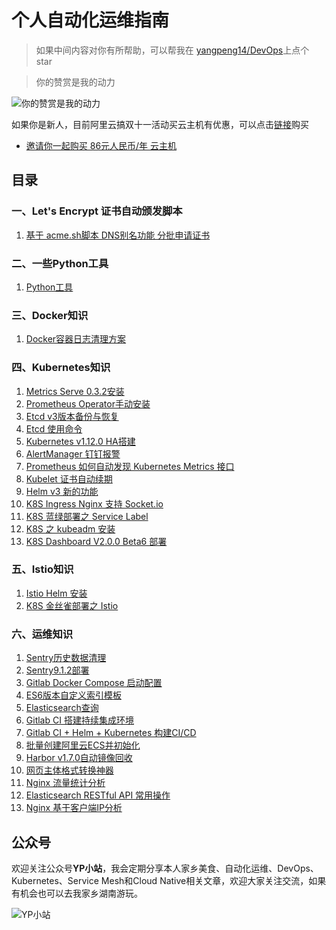 # 个人自动化运维指南 

> 如果中间内容对你有所帮助，可以帮我在 [yangpeng14/DevOps](https://github.com/yangpeng14/DevOps)上点个 star

> 你的赞赏是我的动力

![你的赞赏是我的动力](https://www.yp14.cn/img/zs.png)

如果你是新人，目前阿里云搞双十一活动买云主机有优惠，可以点击[链接](https://www.aliyun.com/1111/2019/group-buying-share?ptCode=A4F5921E30342172AF5EDAD7E4306306647C88CF896EF535&userCode=uwhxi2r0&share_source=wechat&from=timeline&isappinstalled=0)购买

+ [邀请你一起购买 86元人民币/年 云主机](https://www.aliyun.com/1111/2019/group-buying-share?ptCode=A4F5921E30342172AF5EDAD7E4306306647C88CF896EF535&userCode=uwhxi2r0&share_source=wechat&from=timeline&isappinstalled=0)

## 目录

### 一、Let's Encrypt 证书自动颁发脚本
1. [基于 acme.sh脚本 DNS别名功能 分批申请证书](https://github.com/yangpeng14/DevOps/blob/master/letsencrypt/letsencrypt-dns-alias.md)


### 二、一些Python工具
1. [Python工具](https://github.com/yangpeng14/DevOps/tree/master/python3)


### 三、Docker知识
1. [Docker容器日志清理方案](https://github.com/yangpeng14/DevOps/blob/master/docker/docker-%E5%AE%B9%E5%99%A8%E6%97%A5%E5%BF%97%E6%B8%85%E7%90%86%E6%96%B9%E6%A1%88.md)

### 四、Kubernetes知识
1. [Metrics Serve 0.3.2安装](https://github.com/yangpeng14/DevOps/blob/master/kubernetes/metrics-Server-v0-3-2%E7%89%88%E6%9C%AC%E5%AE%89%E8%A3%85.md)
2. [Prometheus Operator手动安装](https://github.com/yangpeng14/DevOps/blob/master/kubernetes/prometheus-operator%E6%89%8B%E5%8A%A8%E9%83%A8%E7%BD%B2.md)
3. [Etcd v3版本备份与恢复](https://github.com/yangpeng14/DevOps/blob/master/kubernetes/etcd-v3%E5%A4%87%E4%BB%BD%E4%B8%8E%E6%81%A2%E5%A4%8D.md)
4. [Etcd 使用命令](https://github.com/yangpeng14/DevOps/blob/master/kubernetes/etcd%E4%BD%BF%E7%94%A8%E5%91%BD%E4%BB%A4.md)
5. [Kubernetes v1.12.0 HA搭建](https://www.yp14.cn/2018/09/30/Kubernetes-v1-12-0-HA%E6%90%AD%E5%BB%BA/)
6. [AlertManager 钉钉报警](https://github.com/yangpeng14/DevOps/blob/master/kubernetes/AlertManager-%E9%92%89%E9%92%89%E6%8A%A5%E8%AD%A6.md)
7. [Prometheus 如何自动发现 Kubernetes Metrics 接口](https://github.com/yangpeng14/DevOps/blob/master/kubernetes/prometheus-%E5%A6%82%E4%BD%95%E8%87%AA%E5%8A%A8%E5%8F%91%E7%8E%B0kubernetes-metrics%E6%8E%A5%E5%8F%A3.md)
8. [Kubelet 证书自动续期](https://github.com/yangpeng14/DevOps/blob/master/kubernetes/kubelet-%E8%AF%81%E4%B9%A6%E8%87%AA%E5%8A%A8%E7%BB%AD%E6%9C%9F.md)
9. [Helm v3 新的功能](https://github.com/yangpeng14/DevOps/blob/master/kubernetes/helm-v3-%E6%96%B0%E7%9A%84%E5%8A%9F%E8%83%BD.md)
10. [K8S Ingress Nginx 支持 Socket.io](https://github.com/yangpeng14/DevOps/blob/master/kubernetes/k8s-ingress-nginx%E6%94%AF%E6%8C%81socket.io.md)
11. [K8S 蓝绿部署之 Service Label](https://github.com/yangpeng14/DevOps/blob/master/kubernetes/k8s%E8%93%9D%E7%BB%BF%E9%83%A8%E7%BD%B2%E4%B9%8B-service-label.md)
12. [K8S 之 kubeadm 安装](https://github.com/yangpeng14/DevOps/blob/master/kubernetes/k8s%E4%B9%8Bkubeadm%E5%AE%89%E8%A3%85.md)
13. [K8S Dashboard V2.0.0 Beta6 部署](https://github.com/yangpeng14/DevOps/blob/master/kubernetes/k8s-dashboard-v2.0.0-beta6%E9%83%A8%E7%BD%B2.md)

### 五、Istio知识
1. [Istio Helm 安装](https://github.com/yangpeng14/DevOps/blob/master/istio/istio-Helm-%E5%AE%89%E8%A3%85.md)
2. [K8S 金丝雀部署之 Istio](https://github.com/yangpeng14/DevOps/blob/master/kubernetes/k8s%E9%87%91%E4%B8%9D%E9%9B%80%E9%83%A8%E7%BD%B2%E4%B9%8B-Istio.md)

### 六、运维知识
1. [Sentry历史数据清理](https://github.com/yangpeng14/DevOps/blob/master/ops/sentry%E5%8E%86%E5%8F%B2%E6%95%B0%E6%8D%AE%E6%B8%85%E7%90%86.md)
2. [Sentry9.1.2部署](https://github.com/yangpeng14/DevOps/blob/master/ops/sentry9.1.2%E9%83%A8%E7%BD%B2.md)
3. [Gitlab Docker Compose 启动配置](https://github.com/yangpeng14/DevOps/blob/master/ops/Gitlab-Docker-Compose-%E5%90%AF%E5%8A%A8%E9%85%8D%E7%BD%AE.md)
4. [ES6版本自定义索引模板](https://github.com/yangpeng14/DevOps/blob/master/ops/es6%E8%87%AA%E5%AE%9A%E4%B9%89%E7%B4%A2%E5%BC%95%E6%A8%A1%E6%9D%BF.md)
5. [Elasticsearch查询](https://github.com/yangpeng14/DevOps/blob/master/ops/Elasticsearch%E6%9F%A5%E8%AF%A2.md)
6. [Gitlab CI 搭建持续集成环境](https://github.com/yangpeng14/DevOps/blob/master/ops/gitlab-ci-%E6%90%AD%E5%BB%BA%E6%8C%81%E7%BB%AD%E9%9B%86%E6%88%90%E7%8E%AF%E5%A2%83.md)
7. [Gitlab CI + Helm + Kubernetes 构建CI/CD](https://github.com/yangpeng14/DevOps/blob/master/ops/gitlab-ci-helm-k8s.md)
8. [批量创建阿里云ECS并初始化](https://github.com/yangpeng14/DevOps/blob/master/ops/%E6%89%B9%E9%87%8F%E5%88%9B%E5%BB%BA%E9%98%BF%E9%87%8C%E4%BA%91ECS%E5%B9%B6%E5%88%9D%E5%A7%8B%E5%8C%96.md)
9. [Harbor v1.7.0自动镜像回收](https://github.com/yangpeng14/DevOps/blob/master/ops/harbor-v1.7.0-%E8%87%AA%E5%8A%A8%E9%95%9C%E5%83%8F%E5%9B%9E%E6%94%B6.md)
10. [网页主体格式转换神器](https://github.com/yangpeng14/DevOps/blob/master/ops/zignis-plugin-read.md)
11. [Nginx 流量统计分析](https://github.com/yangpeng14/DevOps/blob/master/ops/nginx-%E6%B5%81%E9%87%8F%E7%BB%9F%E8%AE%A1%E5%88%86%E6%9E%90.md)
12. [Elasticsearch RESTful API 常用操作](https://github.com/yangpeng14/DevOps/blob/master/ops/elasticsearch-RESTful-API-%E5%B8%B8%E7%94%A8%E6%93%8D%E4%BD%9C.md)
13. [Nginx 基于客户端IP分析](https://github.com/yangpeng14/DevOps/blob/master/ops/nginx-%E5%9F%BA%E4%BA%8E%E5%AE%A2%E6%88%B7%E7%AB%AFIP%E5%88%86%E6%9E%90.md)

## 公众号
欢迎关注公众号**YP小站**，我会定期分享本人家乡美食、自动化运维、DevOps、Kubernetes、Service Mesh和Cloud Native相关文章，欢迎大家关注交流，如果有机会也可以去我家乡湖南游玩。

![YP小站](https://www.yp14.cn/img/yp_wx.png)